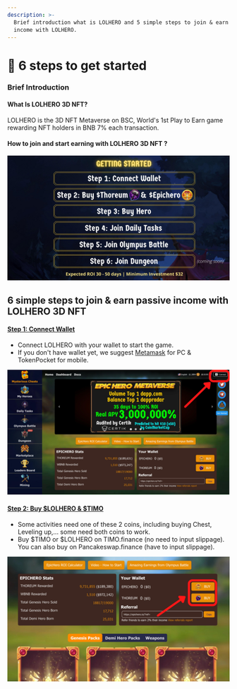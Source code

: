 ```yaml
---
description: >-
  Brief introduction what is LOLHERO and 5 simple steps to join & earn passive
  income with LOLHERO.
---
```


# 🌭 6 steps to get started

### Brief Introduction

#### What Is LOLHERO 3D NFT?

LOLHERO is the 3D NFT Metaverse on BSC, World's 1st Play to Earn game rewarding NFT holders in BNB 7% each transaction.

#### How to join and start earning with LOLHERO 3D NFT ?

![](.gitbook/assets/2.jpg)

## 6 simple steps to join & earn passive income with LOLHERO 3D NFT

#### [Step 1: Connect Wallet](./#step-1-connect-wallet)

* Connect LOLHERO with your wallet to start the game.&#x20;
* If you don't have wallet yet, we suggest [Metamask](https://metamask.io/download) for PC & TokenPocket for mobile.&#x20;

![](<.gitbook/assets/Copy of alliance (1500 x 500 px).jpg>)

#### [Step 2: Buy $LOLHERO & $TIMO](./#step-2-buy-usdlolhero-and-usdtimo)

* Some activities need one of these 2 coins, including buying Chest, Leveling up,... some need both coins to work.&#x20;
* Buy $TIMO or $LOLHERO on TIMO.finance (no need to input slippage). You can also buy on Pancakeswap.finance (have to input slippage).

![](<.gitbook/assets/Copy of alliance (1500 x 500 px) (1).jpg>)

